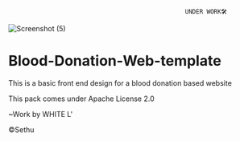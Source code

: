                                                      UNDER WORK🛠

![Screenshot (5)](https://user-images.githubusercontent.com/118425907/221409433-917012aa-231c-41d0-bc30-b1a5d06efe3c.png)


# Blood-Donation-Web-template
This is a basic front end design for a blood donation based website

This pack comes under Apache License 2.0  

~Work by WHITE L'
  
  ©Sethu

